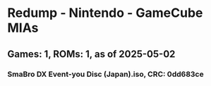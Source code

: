 # Redump - Nintendo - GameCube MIAs
## Games: 1, ROMs: 1, as of 2025-05-02

### SmaBro DX Event-you Disc (Japan).iso, CRC: 0dd683ce
